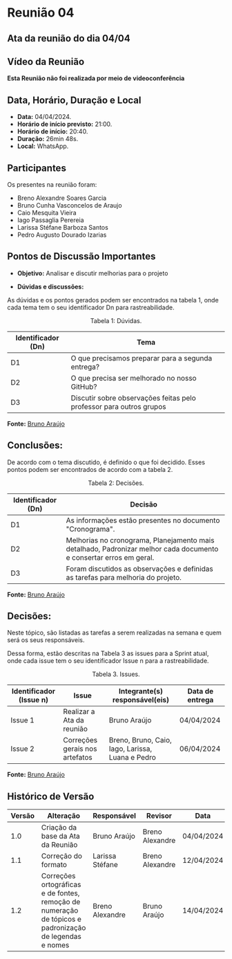 # Reunião 04

## Ata da reunião do dia 04/04

## Vídeo da Reunião

**Esta Reunião não foi realizada por meio de videoconferência**

## Data, Horário, Duração e Local

- **Data:** 04/04/2024.
- **Horário de início previsto:** 21:00.
- **Horário de início:**  20:40.
- **Duração:** 26min 48s.
- **Local:** WhatsApp.

## Participantes

Os presentes na reunião foram:

- Breno Alexandre Soares Garcia
- Bruno Cunha Vasconcelos de Araujo
- Caio Mesquita Vieira
- Iago Passaglia Perereia
- Larissa Stéfane Barboza Santos
- Pedro Augusto Dourado Izarias

## Pontos de Discussão Importantes

- **Objetivo:** Analisar e discutir melhorias para o projeto

- **Dúvidas e discussões:**

As dúvidas e os pontos gerados podem ser encontrados na tabela 1, onde cada tema tem o seu identificador Dn para rastreabilidade.

<p align="center"> Tabela 1: Dúvidas. </p>

| Identificador (Dn) | Tema |
| ------------------ | ------------------------------------------------------------------- |
| D1                 | O que precisamos preparar para a segunda entrega?                   | 
| D2                 | O que precisa ser melhorado no nosso GitHub?                        |
| D3                 | Discutir sobre observações feitas pelo professor para outros grupos |

**Fonte:** [Bruno Araújo](https://github.com/brunocva)

## Conclusões: 

De acordo com o tema discutido, é definido o que foi decidido. Esses pontos podem ser encontrados de acordo com a tabela 2.

<p align="center"> Tabela 2: Decisões. </p>

| Identificador (Dn) | Decisão                                                                                                            |
| ------------------ | ------------------------------------------------------------------------------------------------------------------ |
| D1                 | As informações estão presentes no documento "Cronograma".                                                          | 
| D2                 | Melhorias no cronograma, Planejamento mais detalhado, Padronizar melhor cada documento e consertar erros em geral. |
| D3                 | Foram discutidos as observações e definidas as tarefas para melhoria do projeto.                                   |

**Fonte:** [Bruno Araújo](https://github.com/brunocva)

## Decisões:

Neste tópico, são listadas as tarefas a serem realizadas na semana e quem será os seus responsáveis.

Dessa forma, estão descritas na Tabela 3 as issues para a Sprint atual, onde cada issue tem o seu identificador Issue n para a rastreabilidade.

<p align="center"> Tabela 3. Issues. </p>

| Identificador (Issue n) | Issue                                                                         | Integrante(s) responsável(eis)                   | Data de entrega |
| ----------------------- | ----------------------------------------------------------------------------- | ------------------------------------------------ | --------------- |
| Issue 1                 | Realizar a Ata da reunião                                                     | Bruno Araújo                                     | 04/04/2024      |
| Issue 2                 | Correções gerais nos artefatos                                                | Breno, Bruno, Caio, Iago, Larissa, Luana e Pedro | 06/04/2024      |

**Fonte:** [Bruno Araújo](https://github.com/brunocva)

## Histórico de Versão

| Versão | Alteração                                                                                                    | Responsável     | Revisor         | Data       |
| ------ | ------------------------------------------------------------------------------------------------------------ | --------------- | --------------- | ---------- |
| 1.0    | Criação da base da Ata da Reunião                                                                            | Bruno Araújo    | Breno Alexandre | 04/04/2024 |
| 1.1    | Correção do formato                                                                                          | Larissa Stéfane | Breno Alexandre | 12/04/2024 |
| 1.2    | Correções ortográficas e de fontes, remoção de numeração de tópicos e padronização de legendas e nomes       | Breno Alexandre | Bruno Araújo    | 14/04/2024 |
